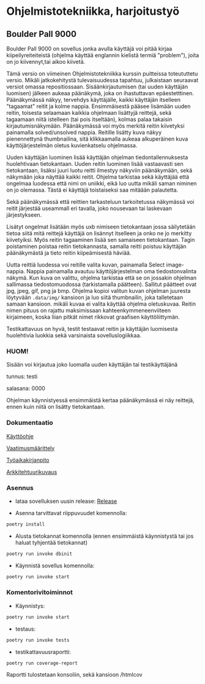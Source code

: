 # Ohjelmistotekniikka, harjoitustyö

## Boulder Pall 9000
 Boulder Pall 9000 on sovellus jonka avulla käyttäjä voi pitää kirjaa kiipeilyreiteiteistä (ohjelma käyttää englannin kielistä termiä "problem"), joita on jo kiivennyt,tai aikoo kiivetä.

 Tämä versio on viimeinen Ohjelmistotekniikka kurssin puitteissa toteututtetu versio. Mikäli jatkokehitystä tulevaisuudessa tapahtuu, julkaistaan seuraavat versiot omassa repositiossaan. Sisäänkirjautumisen (tai uuden käyttäjän luomisen) jälkeen aukeaa päänäkymä, joka on ihastuttavan epäestetttinen. Päänäkymässä näkyy, tervehdys käyttäjälle, kaikki käyttäjän itselleen "tagaamat" reitit ja kolme nappia. Ensimmäisestä pääsee lisämään uuden reitin, toisesta selaamaan kaikkia ohjelmaan lisättyjä reittejä, sekä tagaamaan niitä istelleen (tai pois itseltään), kolmas palaa takaisin kirjautumisnäkymään. Päänäkymässä voi myös merkitä reitin kiivetyksi painamalla solved/unsolved nappia. Reitille lisätty kuva näkyy pienennettynä thumbnailina, sitä klikkaamalla aukeaa alkuperäinen kuva käyttöjärjestelmän oletus kuvienkatselu ohjelmassa.

 Uuden käyttäjän luominen lisää käyttäjän ohjelman tiedontallennuksesta huolehtivaan tietokantaan. Uuden reitin luominen lisää vastaavasti sen tietokantaan, lisäksi juuri luotu reitti ilmestyy näkyviin päänäkymään, sekä näkymään joka näyttää kaikki reitit. Ohjelma tarkistaa sekä käyttäjää että ongelmaa luodessa että nimi on uniikki, eikä luo uutta mikäli saman niminen on jo olemassa. Tästä ei käyttäjä toistaiseksi saa mitäään palautetta.
 
 Sekä päänäkymässä että reittien tarkasteluun tarkoitetussa näkymässä voi reitit järjestää useammall eri tavalla, joko nousevaan tai laskevaan järjestykseen.
 
 Lisätyt ongelmat lisätään myös uxb nimiseen tietokantaan jossa säilytetään tietoa siitä mitä reittejä käyttäjä on lisännyt itselleen ja onko ne jo merkitty kiivetyiksi. Myös reitin tagaaminen lisää sen samaiseen tietokantaan. Tagin poistaminen poistaa reitin tietokannasta, samalla reitti poistuu käyttäjän päänäkymästä ja tieto reitin kiipeämisestä häviää. 
 
 Uutta reittiä luodessa voi reitille valita kuvan, painamalla Select image-nappia. Nappia painamalla avautuu käyttöjärjestelman oma tiedostonvalinta näkymä. Kun kuva on valittu, ohjelma tarkistaa että se on jossakin ohjelman sallimassa tiedostomuodossa (tarkistamalla päätteen). Sallitut päätteet ovat jpg, jpeg, gif, png ja bmp. Ohjelma kopioi valitun kuvan ohjelman juuresta löytyvään ```.data/img/``` kansioon ja luo siitä thumbnailin, joka talletetaan samaan kansioon. mikäli kuvaa ei valita käyttää ohjelma oletuskuvaa. Reitin nimen pituus on rajattu maksimissaan kahteenkymmeneenviiteen kirjaimeen, koska liian pitkät nimet rikkovat graafisen käyttöliittymän. 
 
 Testikattavuus on hyvä, testit testaavat reitin ja käyttäjän luomisesta huolehtivia luokkia sekä varsinaista sovelluslogiikkaa.

### HUOM! 
Sisään voi kirjautua joko luomalla uuden käyttäjän tai testikäyttäjänä

tunnus: testi

salasana: 0000

Ohjelman käynnistyessä ensimmäistä kertaa päänäkymässä ei näy reittejä, ennen kuin niitä on lisätty tietokantaan. 

### Dokumentaatio

[Käyttöohje](https://github.com/Jiisala/ot_harjoitustyo/blob/main/Dokumentaatio/kayttoohje.md)

[Vaatimusmäärittely](https://github.com/Jiisala/ot_harjoitustyo/tree/main/Dokumentaatio/vaatimusmaarittely.md)

[Työaikakirjanpito](https://github.com/Jiisala/ot_harjoitustyo/blob/main/Dokumentaatio/tuntikirjanpito.md)

[Arkkitehtuurikuvaus](https://github.com/Jiisala/ot_harjoitustyo/blob/main/Dokumentaatio/arkkitehtuuri.md)

### Asennus
- lataa sovelluksen uusin release:
  [Release](https://github.com/Jiisala/ot_harjoitustyo/releases/tag/Viikko5)

- Asenna tarvittavat riippuvuudet komennolla:
```bash
poetry install
```
- Alusta tietokannat komennolla (ennen ensimmäistä käynnistystä tai jos haluat tyhjentää tietokannat)
```bash
poetry run invoke dbinit
```
- Käynnistä sovellus komennolla:
```bash
poetry run invoke start
```
### Komentorivitoiminnot

- Käynnistys:
```bash
poetry run invoke start
```
- testaus:
```bash
poetry run invoke tests
```
- testikattavuusraportti:
```bash
poetry run coverage-report
```
Raportti tulostetaan konsoliin, sekä kansioon /htmlcov 
